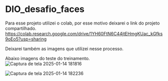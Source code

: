 # DIO_desafio_faces
Para esse projeto utilizei o colab, por esse motivo deixarei o link do projeto compartilhado.
https://colab.research.google.com/drive/1YH60FtN6C44jtEHmgKUac_kGfks9oEo5?usp=sharing

Deixarei também as imagens que utilizei nesse processo.

Abaixo imagens do teste do treinamento.
![Captura de tela 2025-01-14 181816](https://github.com/user-attachments/assets/503e2785-a928-4a70-b475-0653af6badb8)

![Captura de tela 2025-01-14 182236](https://github.com/user-attachments/assets/e340903a-3bca-4677-884c-8986173b8961)
